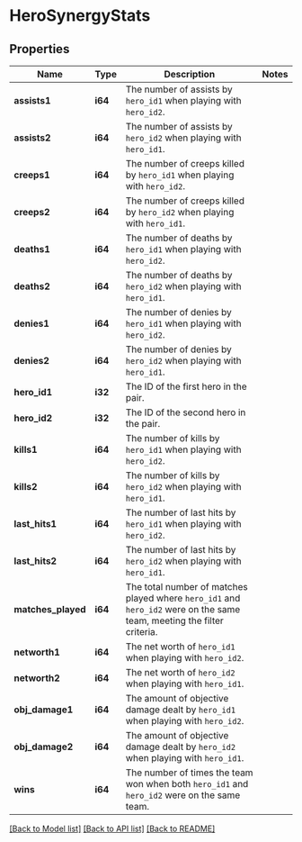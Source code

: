 # HeroSynergyStats

## Properties

Name | Type | Description | Notes
------------ | ------------- | ------------- | -------------
**assists1** | **i64** | The number of assists by `hero_id1` when playing with `hero_id2`. | 
**assists2** | **i64** | The number of assists by `hero_id2` when playing with `hero_id1`. | 
**creeps1** | **i64** | The number of creeps killed by `hero_id1` when playing with `hero_id2`. | 
**creeps2** | **i64** | The number of creeps killed by `hero_id2` when playing with `hero_id1`. | 
**deaths1** | **i64** | The number of deaths by `hero_id1` when playing with `hero_id2`. | 
**deaths2** | **i64** | The number of deaths by `hero_id2` when playing with `hero_id1`. | 
**denies1** | **i64** | The number of denies by `hero_id1` when playing with `hero_id2`. | 
**denies2** | **i64** | The number of denies by `hero_id2` when playing with `hero_id1`. | 
**hero_id1** | **i32** | The ID of the first hero in the pair. | 
**hero_id2** | **i32** | The ID of the second hero in the pair. | 
**kills1** | **i64** | The number of kills by `hero_id1` when playing with `hero_id2`. | 
**kills2** | **i64** | The number of kills by `hero_id2` when playing with `hero_id1`. | 
**last_hits1** | **i64** | The number of last hits by `hero_id1` when playing with `hero_id2`. | 
**last_hits2** | **i64** | The number of last hits by `hero_id2` when playing with `hero_id1`. | 
**matches_played** | **i64** | The total number of matches played where `hero_id1` and `hero_id2` were on the same team, meeting the filter criteria. | 
**networth1** | **i64** | The net worth of `hero_id1` when playing with `hero_id2`. | 
**networth2** | **i64** | The net worth of `hero_id2` when playing with `hero_id1`. | 
**obj_damage1** | **i64** | The amount of objective damage dealt by `hero_id1` when playing with `hero_id2`. | 
**obj_damage2** | **i64** | The amount of objective damage dealt by `hero_id2` when playing with `hero_id1`. | 
**wins** | **i64** | The number of times the team won when both `hero_id1` and `hero_id2` were on the same team. | 

[[Back to Model list]](../README.md#documentation-for-models) [[Back to API list]](../README.md#documentation-for-api-endpoints) [[Back to README]](../README.md)


